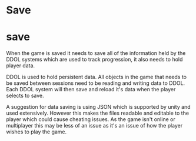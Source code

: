 # Save

# save
When the game is saved it needs to save all of the information held by the DDOL systems which are used to track progression, it also needs to hold player data.

DDOL is used to hold persistent data. All objects in the game that needs to be saved between sessions need to be reading and writing data to DDOL. Each DDOL system will then save and reload it's data when the player selects to save.

A suggestion for data saving is using JSON which is supported by unity and used extensively. However this makes the files readable and editable to the player which could cause cheating issues. As the game isn't online or multiplayer this may be less of an issue as it's an issue of how the player wishes to play the game. 
